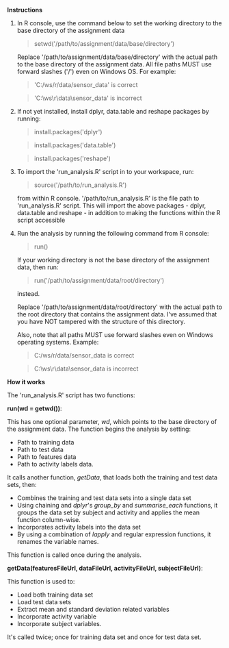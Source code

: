 **Instructions** 

1. In R console, use the command below to set the working directory to the base directory of the assignment data
   > setwd('/path/to/assignment/data/base/directory')
   
   Replace '/path/to/assignment/data/base/directory' with the actual path to the base directory of the assignment data.
   All file paths MUST use forward slashes ('/') even on Windows OS. For example:
   
   > 'C:/ws/r/data/sensor_data' is correct
   
   > 'C:\ws\r\data\sensor_data' is incorrect

3. If not yet installed, install dplyr, data.table and reshape packages by running:
	> install.packages('dplyr')
	
	> install.packages('data.table')
	
	> install.packages('reshape')
	
4. To import the 'run_analysis.R' script in to your workspace, run:
	
	> source('/path/to/run_analysis.R') 
	
	from within R console. '/path/to/run_analysis.R' is the file path to 'run_analysis.R' script. 
	This will import the above packages - dplyr, data.table and reshape - in addition to 
	making the functions within the R script accessible
	
5. Run the analysis by running the following command from R console:
	> run()
	
	If your working directory is not the base directory of the assignment data, then run:
	
	> run('/path/to/assignment/data/root/directory')
	
	instead.
	
	Replace '/path/to/assignment/data/root/directory' with the actual path to the root directory that
	contains the assignment data. I've assumed that you have NOT tampered with the structure 
	of this directory.
	
	Also, note that all paths MUST use forward slashes even on Windows operating systems. Example:
	
	> C:/ws/r/data/sensor_data is correct
	
	> C:\ws\r\data\sensor_data is incorrect
	
	
**How it works**

The 'run_analysis.R' script has two functions:

**run(wd = getwd())**:

This has one optional parameter, *wd*, which points to the base directory of the assignment data. 
The function begins the analysis by setting:  
* Path to training data 
* Path to test data 
* Path to features data 
* Path to activity labels data.

It calls another function, *getData*, that loads both the training and test data sets, then: 
* Combines the training and test data sets into a single data set
* Using chaining and *dplyr*'s *group_by* and *summarise_each* functions, it groups the data set by subject and activity and applies the mean function column-wise. 
* Incorporates activity labels into the data set 
* By using a combination of *lapply* and regular expression functions, it renames the variable names.

This function is called once during the analysis.

**getData(featuresFileUrl, dataFileUrl, activityFileUrl, subjectFileUrl)**: 

This function is used to:

* Load both training data set
* Load test data sets 
* Extract mean and standard deviation related variables 
* Incorporate activity variable 
* Incorporate subject variables.

It's called twice; once for training data set and once for test data set.